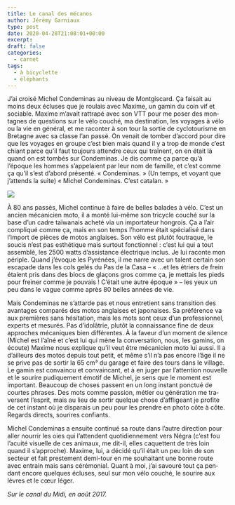 ```yaml
---
title: Le canal des mécanos
author: Jérémy Garniaux
type: post
date: 2020-04-28T21:08:01+00:00
excerpt: 
draft: false
categories:
  - carnet
tags:
  - à bicyclette
  - éléphants
---
```


J’ai croisé Michel Condeminas au niveau de Montgiscard. Ça faisait au moins deux écluses que je roulais avec Maxime, un gamin du coin vif et sociable. Maxime m’avait rat­trapé avec son VTT pour me pos­er des mon­tagnes de ques­tions sur le vélo couché, ma des­ti­na­tion, les voy­ages à vélo ou la vie en général, et me racon­ter à son tour la sor­tie de cyclo­tourisme en Bre­tagne avec sa classe l’an passé. On venait de tomber d’accord pour dire que les voy­ages en groupe c’est bien mais quand il y a trop de monde c’est chi­ant parce qu’il faut tou­jours atten­dre ceux qui traî­nent, on en était là quand on est tombés sur Con­dem­i­nas. Je dis comme ça parce qu’à l’époque les hommes s’appelaient par leur nom de famille, et c’est comme ça qu’il s’est d’abord présen­té. « Con­dem­i­nas. » (Un temps, et voy­ant que j’attends la suite) « Michel Con­dem­i­nas. C’est cata­lan. »

![](albums/carnet/canal.jpg)

À 80 ans passés, Michel con­tin­ue à faire de belles balades à vélo. C’est un ancien mécani­cien moto, il a mon­té lui-même son tri­cy­cle couché sur la base d’un cadre taïwanais acheté via un impor­ta­teur hon­grois. Ça a l’air com­pliqué comme ça, mais en son temps l’homme était spé­cial­isé dans l’import de pièces de motos anglais­es. Son vélo est plutôt foutraque, le soucis n’est pas esthé­tique mais surtout fonc­tion­nel : c’est lui qui a tout assem­blé, les 2500 watts d’assistance élec­trique inclus. Je lui racon­te mon périple. Quand j’évoque les Pyrénées, il me narre avec un tal­ent cer­tain son escapade dans les cols gelés du Pas de la Casa – « …et les étri­ers de frein étaient pris dans des blocs de glaçons gros comme ça, je met­tais les pieds pour frein­er comme je pou­vais ! C’était une autre époque » – les yeux un peu dans le vague comme après 80 belles années de vie.

Mais Con­dem­i­nas ne s’attarde pas et nous entre­tient sans tran­si­tion des avan­tages com­parés des motos anglais­es et japon­ais­es. Sa préférence va aux pre­mières sans hési­ta­tion, mais les mots sont ceux d’un pro­fes­sion­nel, experts et mesurés. Pas d’idolâtrie, plutôt la con­nais­sance fine de deux approches mécaniques bien dif­férentes. À la faveur d’un moment de silence (Michel est l’aîné et c’est lui qui mène la con­ver­sa­tion, nous, les gamins, on écoute) Maxime nous explique qu’il veut être mécani­cien moto lui aus­si. Il a d’ailleurs des motos depuis tout petit, et même s’il n’a pas encore l’âge il ne se prive pas de sor­tir la 65 cm³ du garage et faire des tours dans le vil­lage. Le gamin est con­va­in­cu et con­va­in­cant, et à en juger par l’attention nou­velle et le sourire pudique­ment émo­tif de Michel, je sens que le moment est impor­tant. Beau­coup de choses passent en un long instant ponc­tué de cour­tes phras­es. Des mots comme pas­sion, méti­er ou généra­tion me tra­versent l’esprit, mais au lieu de sor­tir quelque chose d’affligeant je prof­ite de cet instant où je dis­parais un peu pour les pren­dre en pho­to côte à côte. Regards directs, sourires confiants.

Michel Con­dem­i­nas a ensuite con­tin­ué sa route dans l’autre direc­tion pour aller nour­rir les oies qui l’attendent quo­ti­di­en­nement vers Négra (c’est fou l’acuité visuelle de ces ani­maux, me dit-il, elles caque­t­tent de très loin quand il s’approche). Maxime, lui, a décidé qu’il était un peu loin de son secteur et fait preste­ment demi-tour en me souhai­tant une bonne route avec entrain mais sans céré­mo­ni­al. Quant à moi, j’ai savouré tout ça pen­dant encore quelques éclus­es, seul sur mon vélo couché, le sourire aux lèvres et le cœur léger.

_Sur le canal du Midi, en août 2017._
